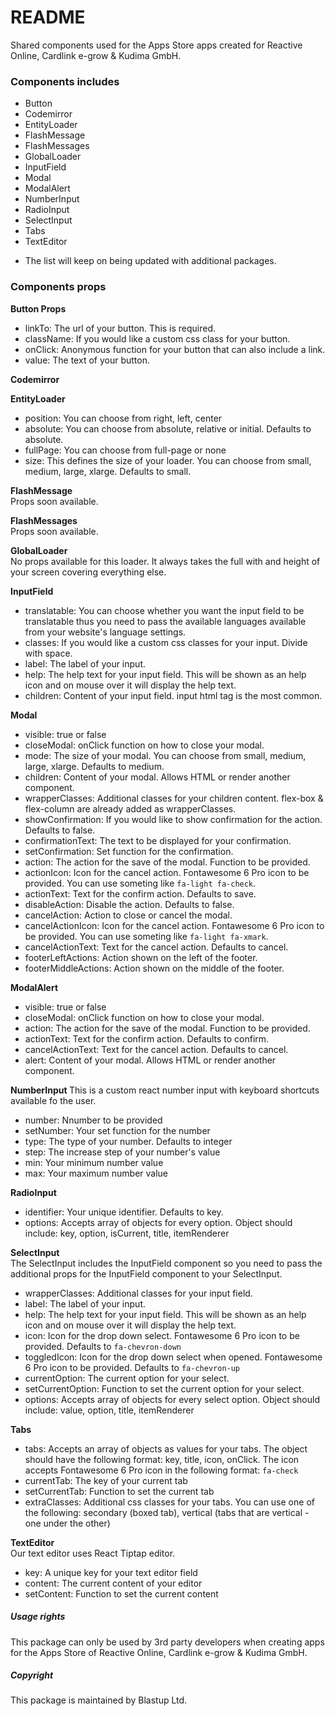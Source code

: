 # README
Shared components used for the Apps Store apps created for Reactive Online, Cardlink e-grow & Kudima GmbH.

### Components includes
  - Button
  - Codemirror
  - EntityLoader
  - FlashMessage
  - FlashMessages
  - GlobalLoader
  - InputField
  - Modal
  - ModalAlert
  - NumberInput
  - RadioInput
  - SelectInput
  - Tabs
  - TextEditor

* The list will keep on being updated with additional packages.

### Components props

<b> Button Props </b>
- linkTo: The url of your button. This is required.
- className: If you would like a custom css class for your button.
- onClick: Anonymous function for your button that can also include a link.
- value: The text of your button.

<b> Codemirror </b>

<b> EntityLoader </b>
- position: You can choose from right, left, center
- absolute: You can choose from absolute, relative or initial. Defaults to absolute.
- fullPage: You can choose from full-page or none
- size: This defines the size of your loader. You can choose from small, medium, large, xlarge. Defaults to small.

<b> FlashMessage </b><br/>
Props soon available.

<b> FlashMessages </b><br/>
Props soon available.

<b> GlobalLoader </b><br/>
No props available for this loader. It always takes the full with and height of your screen covering everything else.

<b> InputField </b>
- translatable: You can choose whether you want the input field to be translatable thus you need to pass the available languages available from your website's language settings.
- classes: If you would like a custom css classes for your input. Divide with space.
- label: The label of your input.
- help: The help text for your input field. This will be shown as an help icon and on mouse over it will display the help text.
- children: Content of your input field. input html tag is the most common.

<b> Modal </b>
- visible: true or false
- closeModal: onClick function on how to close your modal.
- mode: The size of your modal. You can choose from small, medium, large, xlarge. Defaults to medium.
- children: Content of your modal. Allows HTML or render another component.
- wrapperClasses: Additional classes for your children content. flex-box & flex-column are already added as wrapperClasses.
- showConfirmation: If you would like to show confirmation for the action. Defaults to false.
- confirmationText: The text to be displayed for your confirmation.
- setConfirmation: Set function for the confirmation.
- action: The action for the save of the modal. Function to be provided.
- actionIcon: Icon for the cancel action. Fontawesome 6 Pro icon to be provided. You can use someting like `fa-light fa-check`.
- actionText: Text for the confirm action. Defaults to save.
- disableAction: Disable the action. Defaults to false.
- cancelAction: Action to close or cancel the modal.
- cancelActionIcon: Icon for the cancel action. Fontawesome 6 Pro icon to be provided. You can use someting like `fa-light fa-xmark`.
- cancelActionText: Text for the cancel action. Defaults to cancel.
- footerLeftActions: Action shown on the left of the footer.
- footerMiddleActions: Action shown on the middle of the footer.

<b> ModalAlert </b>
- visible: true or false
- closeModal: onClick function on how to close your modal.
- action: The action for the save of the modal. Function to be provided.
- actionText: Text for the confirm action. Defaults to confirm.
- cancelActionText: Text for the cancel action. Defaults to cancel.
- alert: Content of your modal. Allows HTML or render another component.

<b> NumberInput </b>
This is a custom react number input with keyboard shortcuts available fo the user.
- number: Nnumber to be provided
- setNumber: Your set function for the number
- type: The type of your number. Defaults to integer
- step: The increase step of your number's value
- min: Your minimum number value
- max: Your maximum number value

<b> RadioInput </b>
- identifier: Your unique identifier. Defaults to key.
- options: Accepts array of objects for every option. Object should include: key, option, isCurrent, title, itemRenderer

<b> SelectInput </b><br/>
The SelectInput includes the InputField component so you need to pass the additional props for the InputField component to your SelectInput.
- wrapperClasses: Additional classes for your input field.
- label: The label of your input.
- help: The help text for your input field. This will be shown as an help icon and on mouse over it will display the help text.
- icon: Icon for the drop down select. Fontawesome 6 Pro icon to be provided. Defaults to `fa-chevron-down`
- toggledIcon: Icon for the drop down select when opened. Fontawesome 6 Pro icon to be provided. Defaults to `fa-chevron-up`
- currentOption: The current option for your select.
- setCurrentOption: Function to set the current option for your select.
- options: Accepts array of objects for every select option. Object should include: value, option, title, itemRenderer

<b> Tabs </b>
- tabs: Accepts an array of objects as values for your tabs. The object should have the following format: key, title, icon, onClick. The icon accepts Fontawesome 6 Pro icon in the following format: `fa-check`
- currentTab: The key of your current tab
- setCurrentTab: Function to set the current tab
- extraClasses: Additional css classes for your tabs. You can use one of the following: secondary (boxed tab), vertical (tabs that are vertical - one under the other)

<b> TextEditor </b><br/>
Our text editor uses React Tiptap editor.
- key: A unique key for your text editor field
- content: The current content of your editor
- setContent: Function to set the current content

##### Usage rights
This package can only be used by 3rd party developers when creating apps for the
Apps Store of Reactive Online, Cardlink e-grow & Kudima GmbH.

##### Copyright
This package is maintained by Blastup Ltd.
